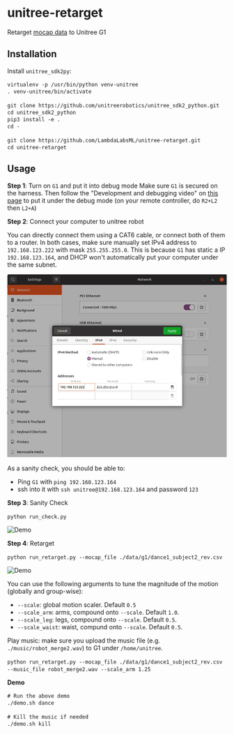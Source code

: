 # unitree-retarget

Retarget [mocap data](https://huggingface.co/datasets/unitreerobotics/LAFAN1_Retargeting_Dataset) to Unitree G1

## Installation

Install `unitree_sdk2py`:
```
virtualenv -p /usr/bin/python venv-unitree
. venv-unitree/bin/activate

git clone https://github.com/unitreerobotics/unitree_sdk2_python.git
cd unitree_sdk2_python
pip3 install -e .
cd -

git clone https://github.com/LambdaLabsML/unitree-retarget.git
cd unitree-retarget
```

## Usage

__Step 1__: Turn on `G1` and put it into debug mode
Make sure `G1` is secured on the harness. Then follow the "Development and debugging video" on [this page](https://support.unitree.com/home/en/G1_developer/quick_start) to put it under the debug mode (on your remote controller, do `R2+L2` then `L2+A`)


__Step 2__: Connect your computer to unitree robot

You can directly connect them using a CAT6 cable, or connect both of them to a router. In both cases, make sure manually set IPv4 address to `192.168.123.222` with mask `255.255.255.0`. This is because `G1` has static a IP `192.168.123.164`, and DHCP won't automatically put your computer under the same subnet.

![Image Description](img/manual_ip.png)


As a sanity check, you should be able to:
* Ping `G1` with `ping 192.168.123.164`
* ssh into it with `ssh unitree@192.168.123.164` and password `123`

__Step 3__: Sanity Check

`python run_check.py`

![Demo](img/sanity.gif)


__Step 4__: Retarget

`python run_retarget.py --mocap_file ./data/g1/dance1_subject2_rev.csv`

![Demo](img/dance.gif)


You can use the following arguments to tune the magnitude of the motion (globally and group-wise):
* `--scale`: global motion scaler. Default `0.5`
* `--scale_arm`: arms, compound onto `--scale`. Default `1.0`.
* `--scale_leg`: legs, compound onto `--scale`. Default `0.5`.
* `--scale_waist`: waist, compund onto `--scale`. Default `0.5`.

Play music: make sure you upload the music file (e.g. `./music/robot_merge2.wav`) to G1 under `/home/unitree`. 

`python run_retarget.py --mocap_file ./data/g1/dance1_subject2_rev.csv --music_file robot_merge2.wav --scale_arm 1.25`


__Demo__

```
# Run the above demo
./demo.sh dance

# Kill the music if needed
./demo.sh kill
```